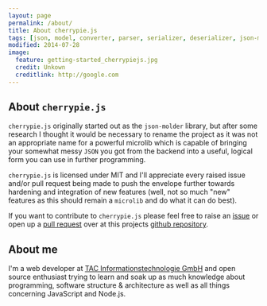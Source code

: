 ```yaml
---
layout: page
permalink: /about/
title: About cherrypie.js
tags: [json, model, converter, parser, serializer, deserializer, json-molder, javascript object]
modified: 2014-07-28
image:
  feature: getting-started_cherrypiejs.jpg
  credit: Unkown
  creditlink: http://google.com
---
```


## About `cherrypie.js`
`cherrypie.js` originally started out as the `json-molder` library, but after some research I thought it would be necessary
to rename the project as it was not an appropriate name for a powerful microlib which is capable of bringing your somewhat
messy `JSON` you got from the backend into a useful, logical form you can use in further programming.

`cherrypie.js` is licensed under MIT and I'll appreciate every raised issue and/or pull request being made to push the 
envelope further towards hardening and integration of new features (well, not so much "new" features as this should remain
a `microlib` and do what it can do best).

If you want to contribute to `cherrypie.js` please feel free to raise an [issue] or open up a [pull request] over at this
projects [github repository].

## About me
I'm a web developer at [TAC Informationstechnologie GmbH] and open source enthusiast trying to learn and soak up as much 
knowledge about programming, software structure & architecture as well as all things concerning JavaScript and Node.js.



[MIT]: https://github.com/herom/cherrypie.js/blob/master/LICENSE
[issue]: https://github.com/herom/cherrypie.js/issues
[pull request]: https://github.com/herom/cherrypie.js/pulls
[github repository]: https://github.com/herom/cherrypie.js
[TAC Informationstechnologie GmbH]: http://www.tac.eu.com